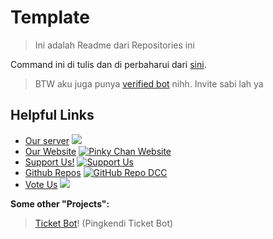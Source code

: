 # Template

> Ini adalah Readme dari Repositories ini

Command ini di tulis dan di perbaharui dari [sini](https://dev.to/fizal619/so-you-want-to-make-a-discord-bot-4f0n).

> BTW aku juga punya [verified bot](https://dsc.gg/pinkychan) nihh. Invite sabi lah ya

## Helpful Links
* [Our server](https://discord.gg/h4nsHSarpv) [<img src="https://discordapp.com/api/guilds/744448171517935627/widget.png">](https://discord.gg/h4nsHSarpv)
* [Our Website](https://bit.ly/pinkyweb) [![Pinky Chan Website](https://img.shields.io/badge/Website-DCC-337fd5.svg)](https://bit.ly/pinkyweb)
* [Support Us!](https://saweria.co/pingkendi) [![Support Us](https://img.shields.io/badge/Support%20Us-Click%20Now!-337fd5.svg)](https://saweria.co/pingkendi)
* [Github Repos](https://github.com/aufamirza/PinkyChanRepo) [![GitHub Repo DCC](https://img.shields.io/badge/GitHub-DCC-337fd5.svg)](https://aufamirza/PinkyChanRepo)
* [Vote Us](https://top.gg/bot/756047657016885249/vote) [<img src="https://top.gg/api/widget/status/756047657016885249.svg">](https://top.gg/bot/756047657016885249/vote)


**Some other "Projects":**
> [Ticket Bot](https://discord.com/oauth2/authorize?client_id=757152690844467260&scope=bot&permissions=2147483647)! (Pingkendi Ticket Bot)
